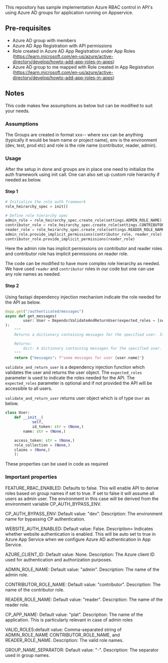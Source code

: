 This repository has sample implementation Azure RBAC control in API's using Azure AD groups for application running on Appservice.

## Pre-requisites

- Azure AD group with members
- Azure AD App Registration with API permissions
- Role created in Azure AD App Registration under App Roles (https://learn.microsoft.com/en-us/azure/active-directory/develop/howto-add-app-roles-in-apps)
- Azure AD group to me mapped with Role created in App Registration (https://learn.microsoft.com/en-us/azure/active-directory/develop/howto-add-app-roles-in-apps)

## Notes

This code makes few assumptions as below but can be modified to suit your needs.

### Assumptions

The Groups are created in format xxx-<env>-<role> where xxx can be anything (typically it would be team name or project name), env is the environment (dev, test, prod etc) and role
is the role name (contributor, reader, admin).

### Usage

After the setup in done and groups are in place one need to initialize the auth framework using init call. One can also set up custom role hierarchy if needed as below.

#### Step 1

```python 
# Initialize the role auth framework
role_heirarchy_spec = init()

# Define role hierarchy spec
admin_role = role_heirarchy_spec.create_role(settings.ADMIN_ROLE_NAME)
contributor_role = role_heirarchy_spec.create_role(settings.CONTRIBUTOR_ROLE_NAME)
reader_role = role_heirarchy_spec.create_role(settings.READER_ROLE_NAME)
admin_role.provide_implicit_permissions(contributor_role, reader_role)
contributor_role.provide_implicit_permissions(reader_role)
```

Here the admin role has implicit permissions on contributor and reader roles and contributor role has implicit permissions on reader role.

The code can be modified to have more complex role hierarchy as needed. We have used `reader` and `contributor` roles in our code but one can use any role names as needed.

#### Step 2

Using fastapi dependency injection mechanism indicate the role needed for the API as below.

```python
@app.get("/authenticated/messages")
async def get_messages(
        user: User = Depends(ValidateAndReturnUser(expected_roles = [settings.READER_ROLE_NAME])),
):
    """
    Returns a dictionary containing messages for the specified user. It uses dependency injection to get the user object. The RBAC validations are performed in ValidateAndReturnUser.

    Returns:
        dict: A dictionary containing messages for the specified user.
    """
    return {"messages": f"some messages for user {user.name}"}
```

`validate_and_return_user` is a dependency injection function which validates the user and returns the user object. The `expected_roles` parameter is used to indicate the roles
needed for the API. The `expected_roles` parameter is optional and if not provided the API will be accessible to all users.

`validate_and_return_user` returns user object which is of type `User` as below.

```python
class User:
    def __init__(
            self,
            id_token: str = (None,)
        name: str = (None,)

    access_token: str = (None,)
    role_collection = (None,)
    claims = (None,)
    ):
```

These properties can be used in code as required

### Important properties

FEATURE_RBAC_ENABLED: Defaults to false. This will enable API to derive roles based on group names if set to true. If set to false it will assume all users as admin user. The
environment in this case will be derived from the environment variable CP_AUTH_BYPASS_ENV.

CP_AUTH_BYPASS_ENV: Default value: "dev". Description: The environment name for bypassing CP authentication.

WEBSITE_AUTH_ENABLED: Default value: False. Description= Indicates whether website authentication is enabled. This will be auto set to true in Azure App Service when we configure
Azure AD authentication in App Service.

AZURE_CLIENT_ID: Default value: None. Description: The Azure client ID used for authentication and authorization purposes.

ADMIN_ROLE_NAME: Default value: "admin". Description: The name of the admin role.

CONTRIBUTOR_ROLE_NAME: Default value: "contributor". Description: The name of the contributor role.

READER_ROLE_NAME: Default value: "reader". Description: The name of the reader role.

CP_APP_NAME: Default value: "plat". Description: The name of the application. This is
particularly relevant in case of admin roles

VALID_ROLES:default value: Comma-separated string of ADMIN_ROLE_NAME CONTRIBUTOR_ROLE_NAME, and READER_ROLE_NAME. Description: The valid role names.

GROUP_NAME_SEPARATOR: Default value: "-". Description: The separator used in group names.
